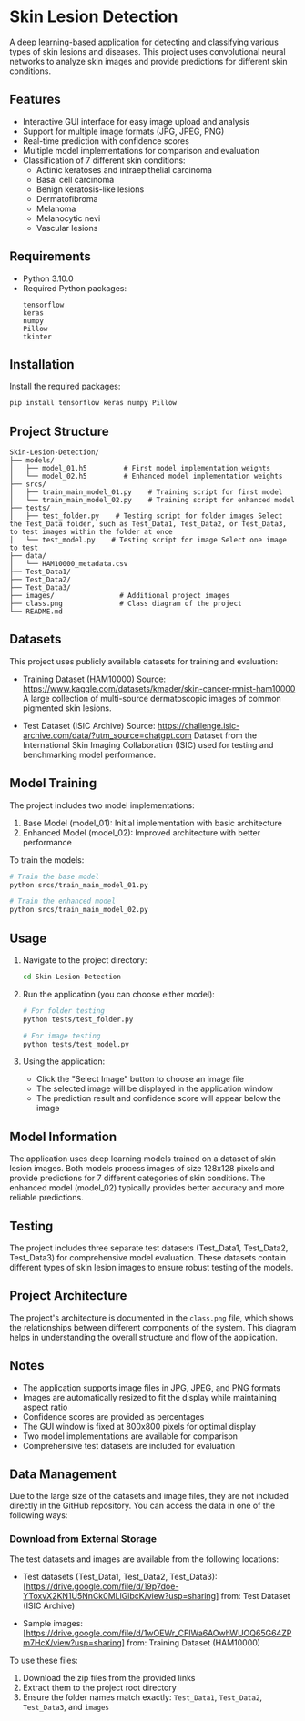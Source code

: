 # Skin Lesion Detection

A deep learning-based application for detecting and classifying various types of skin lesions and diseases. This project uses convolutional neural networks to analyze skin images and provide predictions for different skin conditions.

## Features

- Interactive GUI interface for easy image upload and analysis
- Support for multiple image formats (JPG, JPEG, PNG)
- Real-time prediction with confidence scores
- Multiple model implementations for comparison and evaluation
- Classification of 7 different skin conditions:
  - Actinic keratoses and intraepithelial carcinoma
  - Basal cell carcinoma
  - Benign keratosis-like lesions
  - Dermatofibroma
  - Melanoma
  - Melanocytic nevi
  - Vascular lesions

## Requirements

- Python 3.10.0
- Required Python packages:
  ```
  tensorflow
  keras
  numpy
  Pillow
  tkinter
  ```

## Installation

 Install the required packages:
   ```bash
   pip install tensorflow keras numpy Pillow
   ```

## Project Structure

```
Skin-Lesion-Detection/
├── models/
│   ├── model_01.h5         # First model implementation weights
│   └── model_02.h5         # Enhanced model implementation weights
├── srcs/
│   ├── train_main_model_01.py    # Training script for first model
│   └── train_main_model_02.py    # Training script for enhanced model
├── tests/
│   ├── test_folder.py    # Testing script for folder images Select the Test_Data folder, such as Test_Data1, Test_Data2, or Test_Data3, to test images within the folder at once
│   └── test_model.py    # Testing script for image Select one image to test
├── data/                   
│   └── HAM10000_metadata.csv
├── Test_Data1/          
├── Test_Data2/            
├── Test_Data3/            
├── images/                # Additional project images
├── class.png              # Class diagram of the project
└── README.md
```
## Datasets
This project uses publicly available datasets for training and evaluation:

- Training Dataset (HAM10000)
Source: https://www.kaggle.com/datasets/kmader/skin-cancer-mnist-ham10000
A large collection of multi-source dermatoscopic images of common pigmented skin lesions.

- Test Dataset (ISIC Archive)
Source: https://challenge.isic-archive.com/data/?utm_source=chatgpt.com
Dataset from the International Skin Imaging Collaboration (ISIC) used for testing and benchmarking model performance.


## Model Training

The project includes two model implementations:
1. Base Model (model_01): Initial implementation with basic architecture
2. Enhanced Model (model_02): Improved architecture with better performance

To train the models:
```bash
# Train the base model
python srcs/train_main_model_01.py

# Train the enhanced model
python srcs/train_main_model_02.py
```

## Usage

1. Navigate to the project directory:
   ```bash
   cd Skin-Lesion-Detection
   ```

2. Run the application (you can choose either model):
   ```bash
   # For folder testing
   python tests/test_folder.py
   
   # For image testing
   python tests/test_model.py
   ```

3. Using the application:
   - Click the "Select Image" button to choose an image file
   - The selected image will be displayed in the application window
   - The prediction result and confidence score will appear below the image

## Model Information

The application uses deep learning models trained on a dataset of skin lesion images. Both models process images of size 128x128 pixels and provide predictions for 7 different categories of skin conditions. The enhanced model (model_02) typically provides better accuracy and more reliable predictions.

## Testing

The project includes three separate test datasets (Test_Data1, Test_Data2, Test_Data3) for comprehensive model evaluation. These datasets contain different types of skin lesion images to ensure robust testing of the models.

## Project Architecture

The project's architecture is documented in the `class.png` file, which shows the relationships between different components of the system. This diagram helps in understanding the overall structure and flow of the application.

## Notes

- The application supports image files in JPG, JPEG, and PNG formats
- Images are automatically resized to fit the display while maintaining aspect ratio
- Confidence scores are provided as percentages
- The GUI window is fixed at 800x800 pixels for optimal display
- Two model implementations are available for comparison
- Comprehensive test datasets are included for evaluation

## Data Management

Due to the large size of the datasets and image files, they are not included directly in the GitHub repository. You can access the data in one of the following ways:

### Download from External Storage

The test datasets and images are available from the following locations:
- Test datasets (Test_Data1, Test_Data2, Test_Data3): [https://drive.google.com/file/d/19p7doe-YToxvX2KN1U5NnCk0MLlGibcK/view?usp=sharing]
from: Test Dataset (ISIC Archive) 
  
- Sample images: [https://drive.google.com/file/d/1wOEWr_CFIWa6AOwhWUOQ65G64ZPm7HcX/view?usp=sharing]
from: Training Dataset (HAM10000)

To use these files:
1. Download the zip files from the provided links
2. Extract them to the project root directory
3. Ensure the folder names match exactly: `Test_Data1`, `Test_Data2`, `Test_Data3`, and `images`
